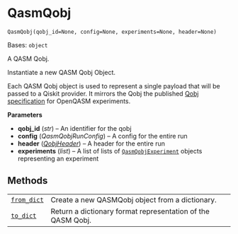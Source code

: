 # QasmQobj

<span id="undefined" />

`QasmQobj(qobj_id=None, config=None, experiments=None, header=None)`

Bases: `object`

A QASM Qobj.

Instantiate a new QASM Qobj Object.

Each QASM Qobj object is used to represent a single payload that will be passed to a Qiskit provider. It mirrors the Qobj the published [Qobj specification](https://arxiv.org/abs/1809.03452) for OpenQASM experiments.

**Parameters**

*   **qobj\_id** (*str*) – An identifier for the qobj
*   **config** (*QasmQobjRunConfig*) – A config for the entire run
*   **header** ([*QobjHeader*](qiskit.qobj.QobjHeader#qiskit.qobj.QobjHeader "qiskit.qobj.QobjHeader")) – A header for the entire run
*   **experiments** (*list*) – A list of lists of [`QasmQobjExperiment`](qiskit.qobj.QasmQobjExperiment#qiskit.qobj.QasmQobjExperiment "qiskit.qobj.QasmQobjExperiment") objects representing an experiment

## Methods

|                                                                                                               |                                                             |
| ------------------------------------------------------------------------------------------------------------- | ----------------------------------------------------------- |
| [`from_dict`](qiskit.qobj.QasmQobj.from_dict#qiskit.qobj.QasmQobj.from_dict "qiskit.qobj.QasmQobj.from_dict") | Create a new QASMQobj object from a dictionary.             |
| [`to_dict`](qiskit.qobj.QasmQobj.to_dict#qiskit.qobj.QasmQobj.to_dict "qiskit.qobj.QasmQobj.to_dict")         | Return a dictionary format representation of the QASM Qobj. |
